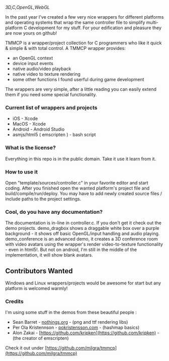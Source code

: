 _3D,C,OpenGL,WebGL_

In the past year I've created a few very nice wrappers for different platforms and operating systems that wrap the same controller file to simplify multi-platform C development for my stuff. For your edification and pleasure they are now yours on github!

TMMCP is a wrapper/project collection for C programmers who like it quick & simple & with total control. A TMMCP wrapper provides:

- an OpenGL context
- device input events
- native audio/video playback
- native video to texture rendering
- some other functions I found userful during game development

The wrappers are very simple, after a little reading you can easily extend them if you need some special functionality.

### Current list of wrappers and projects

- iOS - Xcode
- MacOS - Xcode
- Android - Android Studio
- asmjs/html5 ( emscripten ) - bash script

### What is the license?

Everything in this repo is in the public domain. Take it use it learn from it.

### How to use it

Open "template/sources/controller.c" in your favorite editor and start coding. After you finished open the wanted platform's project file and build/compile/run/deploy. You may have to add newly created source files / include paths to the project settings.

### Cool, do you have any documentation?

The documentation is in-line in controller.c. If you don't get it check out the demo projects. demo_dragbox shows a draggable white box over a purple background - it shows off basic OpenGL/input handling and audio playing. demo_conference is an advanced demo, it creates a 3D conference room with video avatars using the wrapper's render video-to-texture functionality - even in html5!. But not on android, I'm still in the middle of the implementation, it will show blank avatars.

## Contributors Wanted

Windows and Linux wrappers/projects would be awesome for start but any platform is welcomed warmly!

### Credits

I'm using some stuff in the demos from these beautiful people :
  
- Sean Barret - [nothings.org](http://nothings.org) - (png and ttf rendering libs)  
- Per Ola Kristennson - [pokristensson.com](http://pokristensson.com/software.html) - (hashmap basics)  
- Alon Zakai - [https://github.com/kripken](https://github.com/kripken) - (the creator of emscripten)  

Check it out under [https://github.com/milgra/tmmcp](https://github.com/milgra/tmmcp)